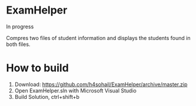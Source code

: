 # ExamHelper
In progress

Compres two files of student information and displays the students found in both files.

# How to build
1) Download: https://github.com/h4sohail/ExamHelper/archive/master.zip
2) Open ExamHelper.sln with Microsoft Visual Studio
3) Build Solution, ctrl+shift+b
